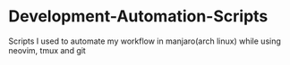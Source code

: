 # Development-Automation-Scripts
Scripts I used to automate my workflow in manjaro(arch linux) while using neovim, tmux and git
